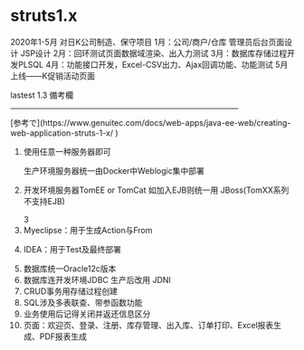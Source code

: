 # struts1.x
2020年1-5月 对日K公司制造、保守项目
1月：公司/商户/仓库 管理员后台页面设计 JSP设计
2月：回环测试页面数据域渲染、出入力测试
3月：数据库存储过程开发PLSQL
4月：功能接口开发，Excel-CSV出力、Ajax回调功能、功能测试
5月上线——K促销活动页面

lastest 1.3
備考欄

<HR style="FILTER: alpha(opacity=100,finishopacity=0,style=1)" width="80%" color=#987cb9 SIZE=3>
  [参考で](https://www.genuitec.com/docs/web-apps/java-ee-web/creating-web-application-struts-1-x/ )

   
   1. 使用任意一种服务器即可 </p>生产环境服务器统一由Docker中Weblogic集中部署</p>
   2. 开发环境服务器TomEE or TomCat 如加入EJB则统一用 JBoss(TomXX系列不支持EJB)</p>3
   3. Myeclipse：用于生成Action与From</p>
   4. IDEA：用于Test及最终部署</p>
   5. 数据库统一Oracle12c版本
   6. 数据库连开发环境JDBC 生产后改用 JDNI
   7. CRUD事务用存储过程创建
   8. SQL涉及多表联查、带参函数功能
   9. 业务使用后记得关闭并返还信息区分
   10. 页面：欢迎页、登录、注册、库存管理、出入库、订单打印、Excel报表生成、PDF报表生成
